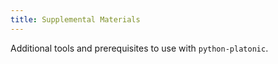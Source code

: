 ```yaml
---
title: Supplemental Materials
---
```


Additional tools and prerequisites to use with `python-platonic`.
